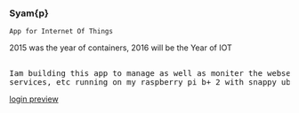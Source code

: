 <h3>Syam{p}</h3>
<code>App for Internet Of Things</code>
<p>2015 was the year of containers, 2016 will be the Year of IOT</p>
<pre> 
Iam building this app to manage as well as moniter the webservers, databases,
services, etc running on my raspberry pi b+ 2 with snappy ubuntu core.
</pre>
<a href="https://github.com/gophergala2016/kalibu_tech_project/wiki">login preview</a>
